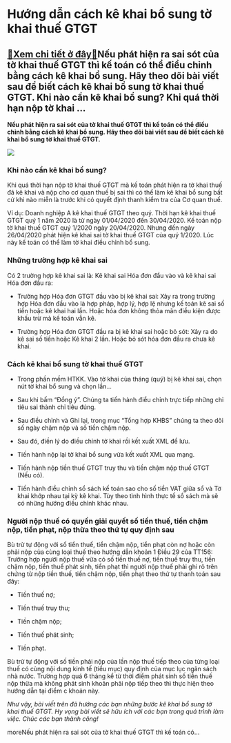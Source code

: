 Hướng dẫn cách kê khai bổ sung tờ khai thuế GTGT
================================================

[:gift:Xem chi tiết ở đây:gift:](https://hddtvn.com/huong-dan-cach-ke-khai-bo-sung-to-khai-thue-gtgt/)Nếu phát hiện ra sai sót của tờ khai thuế GTGT thì kế toán có thể điều chỉnh bằng cách kê khai bổ sung. Hãy theo dõi bài viết sau để biết cách kê khai bổ sung tờ khai thuế GTGT. Khi nào cần kê khai bổ sung? Khi quá thời hạn nộp tờ khai …
---------------------------------------------------------------------------------------------------------------------------------------------------------------------------------------------------------------------------------------------

**Nếu phát hiện ra sai sót của tờ khai thuế GTGT thì kế toán có thể điều chỉnh bằng cách kê khai bổ sung. Hãy theo dõi bài viết sau để biết cách kê khai bổ sung tờ khai thuế GTGT.**


![](https://hddtvn.com/wp-content/uploads/2021/01/20213576.jpg)


### Khi nào cần kê khai bổ sung?


Khi quá thời hạn nộp tờ khai thuế GTGT mà kế toán phát hiện ra tờ khai thuế đã kê khai và nộp cho cơ quan thuế bị sai thì có thể làm kê khai bổ sung bất cứ khi nào miễn là trước khi có quyết định thanh kiểm tra của Cơ quan thuế.


Ví dụ: Doanh nghiệp A kê khai thuế GTGT theo quý. Thời hạn kê khai thuế GTGT quý 1 năm 2020 là từ ngày 01/04/2020 đến 30/04/2020. Kế toán nộp tờ khai thuế GTGT quý 1/2020 ngày 20/04/2020. Nhưng đến ngày 26/04/2020 phát hiện kê khai sai tờ khai thuế GTGT của quý 1/2020. Lúc này kế toán có thể làm tờ khai điều chỉnh bổ sung.


### Những trường hợp kê khai sai


Có 2 trường hợp kê khai sai là: Kê khai sai Hóa đơn đầu vào và kê khai sai Hóa đơn đầu ra:




* Trường hợp Hóa đơn GTGT đầu vào bị kê khai sai: Xảy ra trong trường hợp Hóa đơn đầu vào là hợp pháp, hợp lý, hợp lệ nhưng kế toán kê sai số tiền hoặc kê khai hai lần. Hoặc hóa đơn không thỏa mãn điều kiện được khấu trừ mà kế toán vẫn kê.

* Trường hợp Hóa đơn GTGT đầu ra bị kê khai sai hoặc bỏ sót: Xảy ra do kê sai số tiền hoặc Kê khai 2 lần. Hoặc bỏ sót hóa đơn đầu ra chưa kê khai.



### Cách kê khai bổ sung tờ khai thuế GTGT




* Trong phần mềm HTKK. Vào tờ khai của tháng (quý) bị kê khai sai, chọn nút tờ khai bổ sung và chọn lần…

* Sau khi bấm “Đồng ý”. Chúng ta tiến hành điều chỉnh trực tiếp những chỉ tiêu sai thành chỉ tiêu đúng.

* Sau điều chỉnh và Ghi lại, trong mục “Tổng hợp KHBS” chúng ta theo dõi số ngày chậm nộp và số tiền chậm nộp.

* Sau đó, điền lý do điều chỉnh tờ khai rồi kết xuất XML để lưu.

* Tiến hành nộp lại tờ khai bổ sung vừa kết xuất XML qua mạng.

* Tiến hành nộp tiền thuế GTGT truy thu và tiền chậm nộp thuế GTGT (Nếu có).

* Tiến hành điều chỉnh sổ sách kế toán sao cho số tiền VAT giữa sổ và Tờ khai khớp nhau tại kỳ kê khai. Tùy theo tình hình thực tế sổ sách mà sẽ có những hướng điều chỉnh khác nhau.



### Người nộp thuế có quyền giải quyết số tiền thuế, tiền chậm nộp, tiền phạt, nộp thừa theo thứ tự quy định sau


Bù trừ tự động với số tiền thuế, tiền chậm nộp, tiền phạt còn nợ hoặc còn phải nộp của cùng loại thuế theo hướng dẫn khoản 1 Điều 29 của TT156: Trường hợp người nộp thuế vừa có số tiền thuế nợ, tiền thuế truy thu, tiền chậm nộp, tiền thuế phát sinh, tiền phạt thì người nộp thuế phải ghi rõ trên chứng từ nộp tiền thuế, tiền chậm nộp, tiền phạt theo thứ tự thanh toán sau đây:




* Tiền thuế nợ;

* Tiền thuế truy thu;

* Tiền chậm nộp;

* Tiền thuế phát sinh;

* Tiền phạt.



Bù trừ tự động với số tiền phải nộp của lần nộp thuế tiếp theo của từng loại thuế có cùng nội dung kinh tế (tiểu mục) quy định của mục lục ngân sách nhà nước. Trường hợp quá 6 tháng kể từ thời điểm phát sinh số tiền thuế nộp thừa mà không phát sinh khoản phải nộp tiếp theo thì thực hiện theo hướng dẫn tại điểm c khoản này.


*Như vậy, bài viết trên đã hướng các bạn những bước kê khai bổ sung tờ khai thuế GTGT. Hy vọng bài viết sẽ hữu ích với các bạn trong quá trình làm việc. Chúc các bạn thành công!*


moreNếu phát hiện ra sai sót của tờ khai thuế GTGT thì kế toán có…

